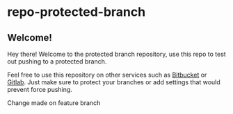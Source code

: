 # repo-protected-branch

## Welcome!

Hey there! Welcome to the protected branch repository, use this repo to test out pushing to a protected branch.


Feel free to use this repository on other services such as [Bitbucket](bitbucket.org) or [Gitlab](gitlab.com). Just make sure to protect your branches or add settings that would prevent force pushing.


Change made on feature branch
